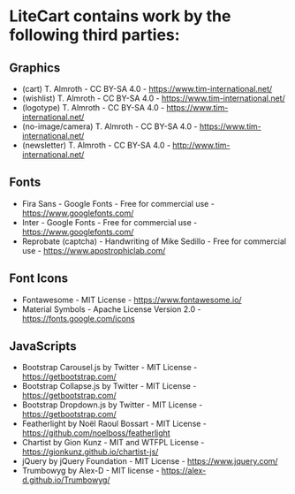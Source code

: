 # LiteCart contains work by the following third parties:

## Graphics

* (cart) T. Almroth - CC BY-SA 4.0 - https://www.tim-international.net/
* (wishlist) T. Almroth - CC BY-SA 4.0 - https://www.tim-international.net/
* (logotype) T. Almroth - CC BY-SA 4.0 - https://www.tim-international.net/
* (no-image/camera) T. Almroth - CC BY-SA 4.0 - https://www.tim-international.net/
* (newsletter) T. Almroth - CC BY-SA 4.0 - http://www.tim-international.net/

## Fonts

* Fira Sans - Google Fonts - Free for commercial use - https://www.googlefonts.com/
* Inter - Google Fonts - Free for commercial use - https://www.googlefonts.com/
* Reprobate (captcha) - Handwriting of Mike Sedillo - Free for commercial use - https://www.apostrophiclab.com/

## Font Icons

* Fontawesome - MIT License - https://www.fontawesome.io/
* Material Symbols - Apache License Version 2.0 - https://fonts.google.com/icons

## JavaScripts

* Bootstrap Carousel.js by Twitter - MIT License - https://getbootstrap.com/
* Bootstrap Collapse.js by Twitter - MIT License - https://getbootstrap.com/
* Bootstrap Dropdown.js by Twitter - MIT License - https://getbootstrap.com/
* Featherlight by Noël Raoul Bossart - MIT License - https://github.com/noelboss/featherlight
* Chartist by Gion Kunz - MIT and WTFPL License - https://gionkunz.github.io/chartist-js/
* jQuery by jQuery Foundation - MIT License - https://www.jquery.com/
* Trumbowyg by Alex-D - MIT license - https://alex-d.github.io/Trumbowyg/

